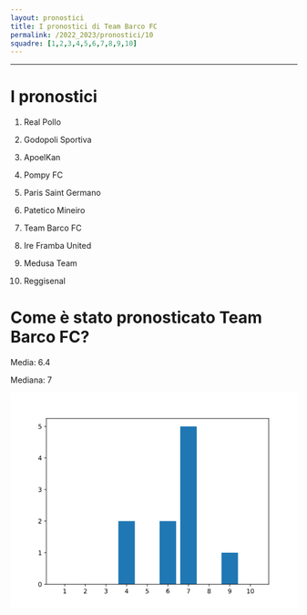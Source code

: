 ```yaml
---
layout: pronostici
title: I pronostici di Team Barco FC
permalink: /2022_2023/pronostici/10
squadre: [1,2,3,4,5,6,7,8,9,10]
---
```

---
# I pronostici
1. Real Pollo

2. Godopoli Sportiva

3. ApoelKan

4. Pompy FC

5. Paris Saint Germano

6. Patetico Mineiro

7. Team Barco FC

8. Ire Framba United

9. Medusa Team

10. Reggisenal

# Come è stato pronosticato Team Barco FC?
Media: 6.4

Mediana: 7

<div><svg xmlns:xlink="http://www.w3.org/1999/xlink" width="460.8pt" height="345.6pt" viewBox="0 0 460.8 345.6" xmlns="http://www.w3.org/2000/svg" version="1.1">
 <metadata>
  <rdf:RDF xmlns:dc="http://purl.org/dc/elements/1.1/" xmlns:cc="http://creativecommons.org/ns#" xmlns:rdf="http://www.w3.org/1999/02/22-rdf-syntax-ns#">
   <cc:Work>
    <dc:type rdf:resource="http://purl.org/dc/dcmitype/StillImage"/>
    <dc:date>2022-09-12T23:27:13.796420</dc:date>
    <dc:format>image/svg+xml</dc:format>
    <dc:creator>
     <cc:Agent>
      <dc:title>Matplotlib v3.5.3, https://matplotlib.org/</dc:title>
     </cc:Agent>
    </dc:creator>
   </cc:Work>
  </rdf:RDF>
 </metadata>
 <defs>
  <style type="text/css">*{stroke-linejoin: round; stroke-linecap: butt}</style>
 </defs>
 <g id="figure_1">
  <g id="patch_1">
   <path d="M 0 345.6 
L 460.8 345.6 
L 460.8 0 
L 0 0 
z
" style="fill: #ffffff"/>
  </g>
  <g id="axes_1">
   <g id="patch_2">
    <path d="M 57.6 307.584 
L 414.72 307.584 
L 414.72 41.472 
L 57.6 41.472 
z
" style="fill: #ffffff"/>
   </g>
   <g id="patch_3">
    <path d="M 73.832727 307.584 
L 100.335139 307.584 
L 100.335139 307.584 
L 73.832727 307.584 
z
" clip-path="url(#p8f15961da5)" style="fill: #1f77b4"/>
   </g>
   <g id="patch_4">
    <path d="M 106.960742 307.584 
L 133.463154 307.584 
L 133.463154 307.584 
L 106.960742 307.584 
z
" clip-path="url(#p8f15961da5)" style="fill: #1f77b4"/>
   </g>
   <g id="patch_5">
    <path d="M 140.088757 307.584 
L 166.591169 307.584 
L 166.591169 307.584 
L 140.088757 307.584 
z
" clip-path="url(#p8f15961da5)" style="fill: #1f77b4"/>
   </g>
   <g id="patch_6">
    <path d="M 173.216772 307.584 
L 199.719184 307.584 
L 199.719184 206.208 
L 173.216772 206.208 
z
" clip-path="url(#p8f15961da5)" style="fill: #1f77b4"/>
   </g>
   <g id="patch_7">
    <path d="M 206.344787 307.584 
L 232.847199 307.584 
L 232.847199 307.584 
L 206.344787 307.584 
z
" clip-path="url(#p8f15961da5)" style="fill: #1f77b4"/>
   </g>
   <g id="patch_8">
    <path d="M 239.472801 307.584 
L 265.975213 307.584 
L 265.975213 206.208 
L 239.472801 206.208 
z
" clip-path="url(#p8f15961da5)" style="fill: #1f77b4"/>
   </g>
   <g id="patch_9">
    <path d="M 272.600816 307.584 
L 299.103228 307.584 
L 299.103228 54.144 
L 272.600816 54.144 
z
" clip-path="url(#p8f15961da5)" style="fill: #1f77b4"/>
   </g>
   <g id="patch_10">
    <path d="M 305.728831 307.584 
L 332.231243 307.584 
L 332.231243 307.584 
L 305.728831 307.584 
z
" clip-path="url(#p8f15961da5)" style="fill: #1f77b4"/>
   </g>
   <g id="patch_11">
    <path d="M 338.856846 307.584 
L 365.359258 307.584 
L 365.359258 256.896 
L 338.856846 256.896 
z
" clip-path="url(#p8f15961da5)" style="fill: #1f77b4"/>
   </g>
   <g id="patch_12">
    <path d="M 371.984861 307.584 
L 398.487273 307.584 
L 398.487273 307.584 
L 371.984861 307.584 
z
" clip-path="url(#p8f15961da5)" style="fill: #1f77b4"/>
   </g>
   <g id="matplotlib.axis_1">
    <g id="xtick_1">
     <g id="line2d_1">
      <defs>
       <path id="m3d1333e198" d="M 0 0 
L 0 3.5 
" style="stroke: #000000; stroke-width: 0.8"/>
      </defs>
      <g>
       <use xlink:href="#m3d1333e198" x="87.083933" y="307.584" style="stroke: #000000; stroke-width: 0.8"/>
      </g>
     </g>
     <g id="text_1">
      <!-- 1 -->
      <g transform="translate(83.902683 322.182437)scale(0.1 -0.1)">
       <defs>
        <path id="DejaVuSans-31" d="M 794 531 
L 1825 531 
L 1825 4091 
L 703 3866 
L 703 4441 
L 1819 4666 
L 2450 4666 
L 2450 531 
L 3481 531 
L 3481 0 
L 794 0 
L 794 531 
z
" transform="scale(0.015625)"/>
       </defs>
       <use xlink:href="#DejaVuSans-31"/>
      </g>
     </g>
    </g>
    <g id="xtick_2">
     <g id="line2d_2">
      <g>
       <use xlink:href="#m3d1333e198" x="120.211948" y="307.584" style="stroke: #000000; stroke-width: 0.8"/>
      </g>
     </g>
     <g id="text_2">
      <!-- 2 -->
      <g transform="translate(117.030698 322.182437)scale(0.1 -0.1)">
       <defs>
        <path id="DejaVuSans-32" d="M 1228 531 
L 3431 531 
L 3431 0 
L 469 0 
L 469 531 
Q 828 903 1448 1529 
Q 2069 2156 2228 2338 
Q 2531 2678 2651 2914 
Q 2772 3150 2772 3378 
Q 2772 3750 2511 3984 
Q 2250 4219 1831 4219 
Q 1534 4219 1204 4116 
Q 875 4013 500 3803 
L 500 4441 
Q 881 4594 1212 4672 
Q 1544 4750 1819 4750 
Q 2544 4750 2975 4387 
Q 3406 4025 3406 3419 
Q 3406 3131 3298 2873 
Q 3191 2616 2906 2266 
Q 2828 2175 2409 1742 
Q 1991 1309 1228 531 
z
" transform="scale(0.015625)"/>
       </defs>
       <use xlink:href="#DejaVuSans-32"/>
      </g>
     </g>
    </g>
    <g id="xtick_3">
     <g id="line2d_3">
      <g>
       <use xlink:href="#m3d1333e198" x="153.339963" y="307.584" style="stroke: #000000; stroke-width: 0.8"/>
      </g>
     </g>
     <g id="text_3">
      <!-- 3 -->
      <g transform="translate(150.158713 322.182437)scale(0.1 -0.1)">
       <defs>
        <path id="DejaVuSans-33" d="M 2597 2516 
Q 3050 2419 3304 2112 
Q 3559 1806 3559 1356 
Q 3559 666 3084 287 
Q 2609 -91 1734 -91 
Q 1441 -91 1130 -33 
Q 819 25 488 141 
L 488 750 
Q 750 597 1062 519 
Q 1375 441 1716 441 
Q 2309 441 2620 675 
Q 2931 909 2931 1356 
Q 2931 1769 2642 2001 
Q 2353 2234 1838 2234 
L 1294 2234 
L 1294 2753 
L 1863 2753 
Q 2328 2753 2575 2939 
Q 2822 3125 2822 3475 
Q 2822 3834 2567 4026 
Q 2313 4219 1838 4219 
Q 1578 4219 1281 4162 
Q 984 4106 628 3988 
L 628 4550 
Q 988 4650 1302 4700 
Q 1616 4750 1894 4750 
Q 2613 4750 3031 4423 
Q 3450 4097 3450 3541 
Q 3450 3153 3228 2886 
Q 3006 2619 2597 2516 
z
" transform="scale(0.015625)"/>
       </defs>
       <use xlink:href="#DejaVuSans-33"/>
      </g>
     </g>
    </g>
    <g id="xtick_4">
     <g id="line2d_4">
      <g>
       <use xlink:href="#m3d1333e198" x="186.467978" y="307.584" style="stroke: #000000; stroke-width: 0.8"/>
      </g>
     </g>
     <g id="text_4">
      <!-- 4 -->
      <g transform="translate(183.286728 322.182437)scale(0.1 -0.1)">
       <defs>
        <path id="DejaVuSans-34" d="M 2419 4116 
L 825 1625 
L 2419 1625 
L 2419 4116 
z
M 2253 4666 
L 3047 4666 
L 3047 1625 
L 3713 1625 
L 3713 1100 
L 3047 1100 
L 3047 0 
L 2419 0 
L 2419 1100 
L 313 1100 
L 313 1709 
L 2253 4666 
z
" transform="scale(0.015625)"/>
       </defs>
       <use xlink:href="#DejaVuSans-34"/>
      </g>
     </g>
    </g>
    <g id="xtick_5">
     <g id="line2d_5">
      <g>
       <use xlink:href="#m3d1333e198" x="219.595993" y="307.584" style="stroke: #000000; stroke-width: 0.8"/>
      </g>
     </g>
     <g id="text_5">
      <!-- 5 -->
      <g transform="translate(216.414743 322.182437)scale(0.1 -0.1)">
       <defs>
        <path id="DejaVuSans-35" d="M 691 4666 
L 3169 4666 
L 3169 4134 
L 1269 4134 
L 1269 2991 
Q 1406 3038 1543 3061 
Q 1681 3084 1819 3084 
Q 2600 3084 3056 2656 
Q 3513 2228 3513 1497 
Q 3513 744 3044 326 
Q 2575 -91 1722 -91 
Q 1428 -91 1123 -41 
Q 819 9 494 109 
L 494 744 
Q 775 591 1075 516 
Q 1375 441 1709 441 
Q 2250 441 2565 725 
Q 2881 1009 2881 1497 
Q 2881 1984 2565 2268 
Q 2250 2553 1709 2553 
Q 1456 2553 1204 2497 
Q 953 2441 691 2322 
L 691 4666 
z
" transform="scale(0.015625)"/>
       </defs>
       <use xlink:href="#DejaVuSans-35"/>
      </g>
     </g>
    </g>
    <g id="xtick_6">
     <g id="line2d_6">
      <g>
       <use xlink:href="#m3d1333e198" x="252.724007" y="307.584" style="stroke: #000000; stroke-width: 0.8"/>
      </g>
     </g>
     <g id="text_6">
      <!-- 6 -->
      <g transform="translate(249.542757 322.182437)scale(0.1 -0.1)">
       <defs>
        <path id="DejaVuSans-36" d="M 2113 2584 
Q 1688 2584 1439 2293 
Q 1191 2003 1191 1497 
Q 1191 994 1439 701 
Q 1688 409 2113 409 
Q 2538 409 2786 701 
Q 3034 994 3034 1497 
Q 3034 2003 2786 2293 
Q 2538 2584 2113 2584 
z
M 3366 4563 
L 3366 3988 
Q 3128 4100 2886 4159 
Q 2644 4219 2406 4219 
Q 1781 4219 1451 3797 
Q 1122 3375 1075 2522 
Q 1259 2794 1537 2939 
Q 1816 3084 2150 3084 
Q 2853 3084 3261 2657 
Q 3669 2231 3669 1497 
Q 3669 778 3244 343 
Q 2819 -91 2113 -91 
Q 1303 -91 875 529 
Q 447 1150 447 2328 
Q 447 3434 972 4092 
Q 1497 4750 2381 4750 
Q 2619 4750 2861 4703 
Q 3103 4656 3366 4563 
z
" transform="scale(0.015625)"/>
       </defs>
       <use xlink:href="#DejaVuSans-36"/>
      </g>
     </g>
    </g>
    <g id="xtick_7">
     <g id="line2d_7">
      <g>
       <use xlink:href="#m3d1333e198" x="285.852022" y="307.584" style="stroke: #000000; stroke-width: 0.8"/>
      </g>
     </g>
     <g id="text_7">
      <!-- 7 -->
      <g transform="translate(282.670772 322.182437)scale(0.1 -0.1)">
       <defs>
        <path id="DejaVuSans-37" d="M 525 4666 
L 3525 4666 
L 3525 4397 
L 1831 0 
L 1172 0 
L 2766 4134 
L 525 4134 
L 525 4666 
z
" transform="scale(0.015625)"/>
       </defs>
       <use xlink:href="#DejaVuSans-37"/>
      </g>
     </g>
    </g>
    <g id="xtick_8">
     <g id="line2d_8">
      <g>
       <use xlink:href="#m3d1333e198" x="318.980037" y="307.584" style="stroke: #000000; stroke-width: 0.8"/>
      </g>
     </g>
     <g id="text_8">
      <!-- 8 -->
      <g transform="translate(315.798787 322.182437)scale(0.1 -0.1)">
       <defs>
        <path id="DejaVuSans-38" d="M 2034 2216 
Q 1584 2216 1326 1975 
Q 1069 1734 1069 1313 
Q 1069 891 1326 650 
Q 1584 409 2034 409 
Q 2484 409 2743 651 
Q 3003 894 3003 1313 
Q 3003 1734 2745 1975 
Q 2488 2216 2034 2216 
z
M 1403 2484 
Q 997 2584 770 2862 
Q 544 3141 544 3541 
Q 544 4100 942 4425 
Q 1341 4750 2034 4750 
Q 2731 4750 3128 4425 
Q 3525 4100 3525 3541 
Q 3525 3141 3298 2862 
Q 3072 2584 2669 2484 
Q 3125 2378 3379 2068 
Q 3634 1759 3634 1313 
Q 3634 634 3220 271 
Q 2806 -91 2034 -91 
Q 1263 -91 848 271 
Q 434 634 434 1313 
Q 434 1759 690 2068 
Q 947 2378 1403 2484 
z
M 1172 3481 
Q 1172 3119 1398 2916 
Q 1625 2713 2034 2713 
Q 2441 2713 2670 2916 
Q 2900 3119 2900 3481 
Q 2900 3844 2670 4047 
Q 2441 4250 2034 4250 
Q 1625 4250 1398 4047 
Q 1172 3844 1172 3481 
z
" transform="scale(0.015625)"/>
       </defs>
       <use xlink:href="#DejaVuSans-38"/>
      </g>
     </g>
    </g>
    <g id="xtick_9">
     <g id="line2d_9">
      <g>
       <use xlink:href="#m3d1333e198" x="352.108052" y="307.584" style="stroke: #000000; stroke-width: 0.8"/>
      </g>
     </g>
     <g id="text_9">
      <!-- 9 -->
      <g transform="translate(348.926802 322.182437)scale(0.1 -0.1)">
       <defs>
        <path id="DejaVuSans-39" d="M 703 97 
L 703 672 
Q 941 559 1184 500 
Q 1428 441 1663 441 
Q 2288 441 2617 861 
Q 2947 1281 2994 2138 
Q 2813 1869 2534 1725 
Q 2256 1581 1919 1581 
Q 1219 1581 811 2004 
Q 403 2428 403 3163 
Q 403 3881 828 4315 
Q 1253 4750 1959 4750 
Q 2769 4750 3195 4129 
Q 3622 3509 3622 2328 
Q 3622 1225 3098 567 
Q 2575 -91 1691 -91 
Q 1453 -91 1209 -44 
Q 966 3 703 97 
z
M 1959 2075 
Q 2384 2075 2632 2365 
Q 2881 2656 2881 3163 
Q 2881 3666 2632 3958 
Q 2384 4250 1959 4250 
Q 1534 4250 1286 3958 
Q 1038 3666 1038 3163 
Q 1038 2656 1286 2365 
Q 1534 2075 1959 2075 
z
" transform="scale(0.015625)"/>
       </defs>
       <use xlink:href="#DejaVuSans-39"/>
      </g>
     </g>
    </g>
    <g id="xtick_10">
     <g id="line2d_10">
      <g>
       <use xlink:href="#m3d1333e198" x="385.236067" y="307.584" style="stroke: #000000; stroke-width: 0.8"/>
      </g>
     </g>
     <g id="text_10">
      <!-- 10 -->
      <g transform="translate(378.873567 322.182437)scale(0.1 -0.1)">
       <defs>
        <path id="DejaVuSans-30" d="M 2034 4250 
Q 1547 4250 1301 3770 
Q 1056 3291 1056 2328 
Q 1056 1369 1301 889 
Q 1547 409 2034 409 
Q 2525 409 2770 889 
Q 3016 1369 3016 2328 
Q 3016 3291 2770 3770 
Q 2525 4250 2034 4250 
z
M 2034 4750 
Q 2819 4750 3233 4129 
Q 3647 3509 3647 2328 
Q 3647 1150 3233 529 
Q 2819 -91 2034 -91 
Q 1250 -91 836 529 
Q 422 1150 422 2328 
Q 422 3509 836 4129 
Q 1250 4750 2034 4750 
z
" transform="scale(0.015625)"/>
       </defs>
       <use xlink:href="#DejaVuSans-31"/>
       <use xlink:href="#DejaVuSans-30" x="63.623047"/>
      </g>
     </g>
    </g>
   </g>
   <g id="matplotlib.axis_2">
    <g id="ytick_1">
     <g id="line2d_11">
      <defs>
       <path id="mac55434f7d" d="M 0 0 
L -3.5 0 
" style="stroke: #000000; stroke-width: 0.8"/>
      </defs>
      <g>
       <use xlink:href="#mac55434f7d" x="57.6" y="307.584" style="stroke: #000000; stroke-width: 0.8"/>
      </g>
     </g>
     <g id="text_11">
      <!-- 0 -->
      <g transform="translate(44.2375 311.383219)scale(0.1 -0.1)">
       <use xlink:href="#DejaVuSans-30"/>
      </g>
     </g>
    </g>
    <g id="ytick_2">
     <g id="line2d_12">
      <g>
       <use xlink:href="#mac55434f7d" x="57.6" y="256.896" style="stroke: #000000; stroke-width: 0.8"/>
      </g>
     </g>
     <g id="text_12">
      <!-- 1 -->
      <g transform="translate(44.2375 260.695219)scale(0.1 -0.1)">
       <use xlink:href="#DejaVuSans-31"/>
      </g>
     </g>
    </g>
    <g id="ytick_3">
     <g id="line2d_13">
      <g>
       <use xlink:href="#mac55434f7d" x="57.6" y="206.208" style="stroke: #000000; stroke-width: 0.8"/>
      </g>
     </g>
     <g id="text_13">
      <!-- 2 -->
      <g transform="translate(44.2375 210.007219)scale(0.1 -0.1)">
       <use xlink:href="#DejaVuSans-32"/>
      </g>
     </g>
    </g>
    <g id="ytick_4">
     <g id="line2d_14">
      <g>
       <use xlink:href="#mac55434f7d" x="57.6" y="155.52" style="stroke: #000000; stroke-width: 0.8"/>
      </g>
     </g>
     <g id="text_14">
      <!-- 3 -->
      <g transform="translate(44.2375 159.319219)scale(0.1 -0.1)">
       <use xlink:href="#DejaVuSans-33"/>
      </g>
     </g>
    </g>
    <g id="ytick_5">
     <g id="line2d_15">
      <g>
       <use xlink:href="#mac55434f7d" x="57.6" y="104.832" style="stroke: #000000; stroke-width: 0.8"/>
      </g>
     </g>
     <g id="text_15">
      <!-- 4 -->
      <g transform="translate(44.2375 108.631219)scale(0.1 -0.1)">
       <use xlink:href="#DejaVuSans-34"/>
      </g>
     </g>
    </g>
    <g id="ytick_6">
     <g id="line2d_16">
      <g>
       <use xlink:href="#mac55434f7d" x="57.6" y="54.144" style="stroke: #000000; stroke-width: 0.8"/>
      </g>
     </g>
     <g id="text_16">
      <!-- 5 -->
      <g transform="translate(44.2375 57.943219)scale(0.1 -0.1)">
       <use xlink:href="#DejaVuSans-35"/>
      </g>
     </g>
    </g>
   </g>
   <g id="patch_13">
    <path d="M 57.6 307.584 
L 57.6 41.472 
" style="fill: none; stroke: #000000; stroke-width: 0.8; stroke-linejoin: miter; stroke-linecap: square"/>
   </g>
   <g id="patch_14">
    <path d="M 414.72 307.584 
L 414.72 41.472 
" style="fill: none; stroke: #000000; stroke-width: 0.8; stroke-linejoin: miter; stroke-linecap: square"/>
   </g>
   <g id="patch_15">
    <path d="M 57.6 307.584 
L 414.72 307.584 
" style="fill: none; stroke: #000000; stroke-width: 0.8; stroke-linejoin: miter; stroke-linecap: square"/>
   </g>
   <g id="patch_16">
    <path d="M 57.6 41.472 
L 414.72 41.472 
" style="fill: none; stroke: #000000; stroke-width: 0.8; stroke-linejoin: miter; stroke-linecap: square"/>
   </g>
  </g>
 </g>
 <defs>
  <clipPath id="p8f15961da5">
   <rect x="57.6" y="41.472" width="357.12" height="266.112"/>
  </clipPath>
 </defs>
</svg>
</div>
